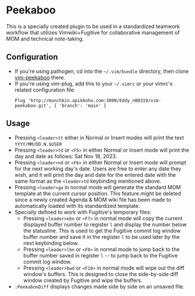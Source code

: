Peekaboo
========

This is a specially created plugin to be used in a standardized teamwork
workflow that utilizes Vimwiki+Fugitive for collaborative management of MOM and
technical note-taking.

Configuration
-------------
* If you're using pathogen, cd into the `~/.vim/bundle` directory, then clone
  [vim-peekaboo](http://munchkin.apikkoho.com:3000/Eddy_n00319/vim-peekaboo.git) there.
* If you're using vim-plug, add this to your `~/.vimrc` or your vimrc's related
  configuration file:
  ```
  Plug 'http://munchkin.apikkoho.com:3000/Eddy_n00319/vim-peekaboo.git', { 'branch': 'main' }
  ```

Usage
-----
* Pressing `<leader>tt` either in Normal or Insert modes will print the text
  `YYYY/MM/DD.N.$USER`
* Pressing `<leader>td` or `<F5>` in either Normal or Insert mode will print the
  day and date as follows: Sat Nov 18, 2023.
* Pressing `<leader>nd` or `<F6>` in either Normal or Insert mode will prompt
  for the next working day's date. Users are free to enter any date they wish,
  and it will print the day and date for the entered date with the same format
  as the `<leader>td` keybinding mentioned above.
* Pressing `<leader>ga` in normal mode will generate the standard MOM template
  at the current cursor position. This feature might be deleted since a newly
  created Agenda & MOM wiki file has been made to automatically loaded with its
  standardized template.
* Specially defined to work with Fugitive's temporary files:
    - Pressing `<leader>ebn` or `<F7>` in normal mode will copy the current
      displayed buffer number to register `l` and display the number below the
      statusline. This is used to get the Fugitive commit log window buffer
      number and save it in the register `l` to be used later by the next
      keybinding below.
    - Pressing `<leader>lbn` or `<F8>` in normal mode to jump back to the
      buffer number saved in register `l` -- to jump back to the Fugitive commit
      log window.
    - Pressing `<leader>bwd` or `<F10>` in normal mode will wipe out the diff
      window's buffers. This is designed to close the side-by-side diff window
      created by Fugitive and wipe the buffers.
* `:PeekabooDiff` displays changes made side by side on an unsaved file.
